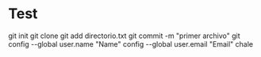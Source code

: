 # Test
git init
git clone
git add directorio.txt
git commit -m "primer archivo"
git config --global user.name "Name"
config --global user.email "Email"
chale
